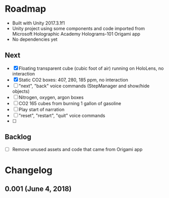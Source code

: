 # Roadmap

- Built with Unity 2017.3.1f1
- Unity project using some components and code imported from Microsoft Holographic Academy Holograms-101 Origami app
- No dependencies yet

## Next
- [x] Floating transparent cube (cubic foot of air) running on HoloLens, no interaction
- [x] Static CO2 boxes: 407, 280, 185 ppm, no interaction
- [ ] "next", "back" voice commands (StepManager and show/hide objects)
- [ ] Nitrogen, oxygen, argon boxes
- [ ] CO2 165 cubes from burning 1 gallon of gasoline
- [ ] Play start of narration
- [ ] "reset", "restart", "quit" voice commands
- [ ] 

## Backlog
- [ ] Remove unused assets and code that came from Origami app


# Changelog

## 0.001 (June 4, 2018)



